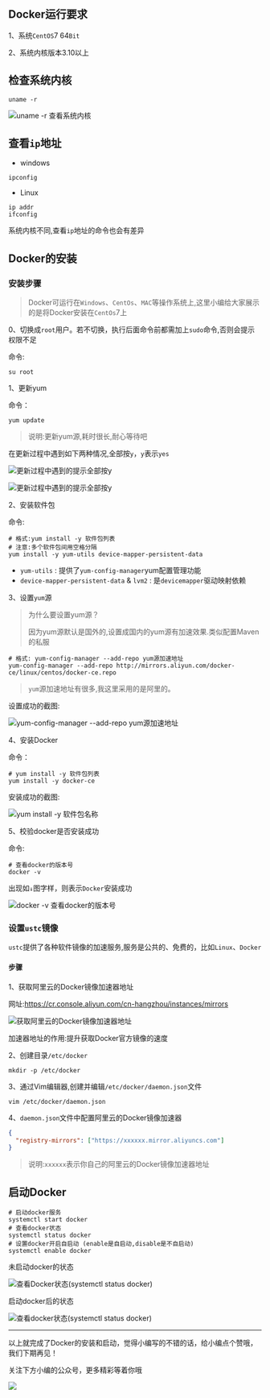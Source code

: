 ## Docker运行要求

1、系统`CentOS`7 64`Bit`

2、系统内核版本3.10以上

## 检查系统内核

```shell
uname -r
```

![uname -r 查看系统内核](https://cdn.jsdelivr.net/gh/MySunShine2019/imgbed/img/image-20201122230730336.png)

## 查看`ip`地址

* windows

```shell
ipconfig
```

* Linux

```shell
ip addr
ifconfig
```

系统内核不同,查看`ip`地址的命令也会有差异

## Docker的安装

### 安装步骤

> Docker可运行在`Windows`、`CentOs`、`MAC`等操作系统上,这里小编给大家展示的是将Docker安装在`CentOs`7上

0、切换成`root`用户。若不切换，执行后面命令前都需加上`sudo`命令,否则会提示权限不足

命令:

```shell
su root
```

1、更新yum

命令：

```shell
yum update
```

> 说明:更新yum源,耗时很长,耐心等待吧

在更新过程中遇到如下两种情况,全部按`y`，`y`表示`yes`

![更新过程中遇到的提示全部按y](https://cdn.jsdelivr.net/gh/MySunShine2019/imgbed/img/image-20201122214913917.png)

![更新过程中遇到的提示全部按y](https://cdn.jsdelivr.net/gh/MySunShine2019/imgbed/img/image-20201122222029029.png)

2、安装软件包

命令:

```shell
# 格式:yum install -y 软件包列表
# 注意:多个软件包间用空格分隔
yum install -y yum-utils device-mapper-persistent-data 
```

* `yum-utils` : 提供了`yum-config-manager`yum配置管理功能
* `device-mapper-persistent-data` & `lvm2` : 是`devicemapper`驱动映射依赖

3、设置`yum`源

> 为什么要设置yum源？
>
> 因为yum源默认是国外的,设置成国内的yum源有加速效果.类似配置Maven的私服

```shell
# 格式: yum-config-manager --add-repo yum源加速地址
yum-config-manager --add-repo http://mirrors.aliyun.com/docker-ce/linux/centos/docker-ce.repo
```

> `yum`源加速地址有很多,我这里采用的是阿里的。

设置成功的截图:

![yum-config-manager --add-repo yum源加速地址](https://cdn.jsdelivr.net/gh/MySunShine2019/imgbed/img/image-20201122225351885.png)

4、安装Docker

命令：

```shell
# yum install -y 软件包列表
yum install -y docker-ce
```

安装成功的截图:

![yum install -y 软件包名称](https://cdn.jsdelivr.net/gh/MySunShine2019/imgbed/img/image-20201122230433664.png)

5、校验docker是否安装成功

命令:

```shell
# 查看docker的版本号
docker -v
```

出现如`↓`图字样，则表示`Docker`安装成功

![docker -v 查看docker的版本号](https://cdn.jsdelivr.net/gh/MySunShine2019/imgbed/img/image-20201122230536638.png)

### 设置`ustc`镜像

`ustc`提供了各种软件镜像的加速服务,服务是公共的、免费的，比如`Linux`、`Docker`

#### 步骤

1、获取阿里云的Docker镜像加速器地址

网址:https://cr.console.aliyun.com/cn-hangzhou/instances/mirrors

![获取阿里云的Docker镜像加速器地址](https://cdn.jsdelivr.net/gh/MySunShine2019/imgbed/img/image-20201122224716118.png)



加速器地址的作用:提升获取Docker官方镜像的速度

2、创建目录`/etc/docker`

```shell
mkdir -p /etc/docker
```

3、通过Vim编辑器,创建并编辑`/etc/docker/daemon.json`文件

```shell
vim /etc/docker/daemon.json
```

4、`daemon.json`文件中配置阿里云的Docker镜像加速器

```json
{
  "registry-mirrors": ["https://xxxxxx.mirror.aliyuncs.com"]
}
```

> 说明:`xxxxxx`表示你自己的阿里云的Docker镜像加速器地址

## 启动Docker

```shell
# 启动docker服务
systemctl start docker 
# 查看docker状态
systemctl status docker
# 设置docker开启自启动 (enable是自启动,disable是不自启动)
systemctl enable docker 
```

未启动docker的状态

![查看Docker状态(systemctl status docker)](https://cdn.jsdelivr.net/gh/MySunShine2019/imgbed/img/image-20201122231950218.png)

启动docker后的状态

![查看docker状态(systemctl status docker)](https://cdn.jsdelivr.net/gh/MySunShine2019/imgbed/img/image-20201122232416993.png)

----

以上就完成了Docker的安装和启动，觉得小编写的不错的话，给小编点个赞哦，我们下期再见！

关注下方小编的公众号，更多精彩等着你哦

![](https://cdn.jsdelivr.net/gh/MySunShine2019/imgbed/img/image-20201122233341377.png)